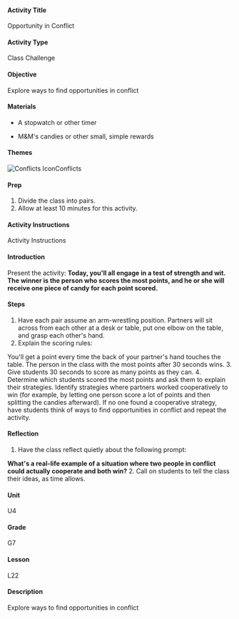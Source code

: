 #### Activity Title
Opportunity in Conflict
#### Activity Type
Class Challenge
#### Objective
Explore ways to find opportunities in conflict
#### Materials
-  A stopwatch or other timer

-  M&amp;M's candies or other small, simple rewards
#### Themes
![Conflicts Icon](http://v5cmservice.secondstep.org/MS3TP_IMAGES/SKILLS/SKILLS_SMALL_IMAGES/conflicts-sm.png)Conflicts
 

#### Prep
1. Divide the class into pairs.
2. Allow at least 10 minutes for this activity.

#### Activity Instructions
Activity Instructions
#### Introduction
Present the activity: **Today, you'll all engage in a test of strength and wit. The winner is the person who scores the most points, and he or she will receive one piece of candy for each point scored.**
#### Steps
1. Have each pair assume an arm-wrestling position. Partners will sit across from each other at a desk or table, put one elbow on the table, and grasp each other's hand.
2. Explain the scoring rules:
            
You'll get a point every time the back of your partner's hand touches the table.
The person in the class with the most points after 30 seconds wins.
3. Give students 30 seconds to score as many points as they can.
4. Determine which students scored the most points and ask them to explain their strategies. Identify strategies where partners worked cooperatively to win (for example, by letting one person score a lot of points and then splitting the candies afterward). If no one found a cooperative strategy, have students think of ways to find opportunities in conflict and repeat the activity.

#### Reflection
1. Have the class reflect quietly about the following prompt:

**What's a real-life example of a situation where two people in conflict could actually cooperate and both win?**
2. Call on students to tell the class their ideas, as time allows.

#### Unit
U4
#### Grade
G7
#### Lesson
L22
#### Description
Explore ways to find opportunities in conflict
